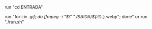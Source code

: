 run "cd ENTRADA"

run "for i in *.gif;  do ffmpeg -i "$i" "./SAIDA/${i%.*}.webp"; done"
or
run "./run.sh"
